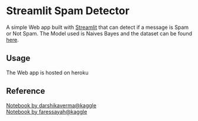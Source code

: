 # Streamlit Spam Detector

A simple Web app built with [Streamlit](https://www.streamlit.io) that can detect if a message is Spam or Not Spam. 
The Model used is Naives Bayes and the dataset can be found [here](https://archive.ics.uci.edu/ml/datasets/SMS+Spam+Collection).

## Usage

The Web app is hosted on heroku

## Reference
[Notebook by darshikaverma@kaggle](https://www.kaggle.com/darshikaverma/spam-ham-message-classification-beginner)<br>
[Notebook by faressayah@kaggle](https://www.kaggle.com/faressayah/natural-language-processing-nlp-for-beginners)
